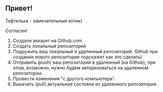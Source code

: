 ## Привет!

Тефтелька - замечательный котик)

Согласен!

1. Создали аккаунт на Github.com
2. Создать локальный репозиторий
3. Подружить ваш локальный и удаленный репозиторий. Github при создании нового репозитория подскажет как это сделать)
4. Отправить (push) ваш репозиторий в удаленный (на Github), при этом, возможно, нужно будем авторизоваться на удаленном репозитории.
5. Провести изменения "с другого компьютера".
6. Выкачать (pull) актуальное состояни из удаленного репозитория.